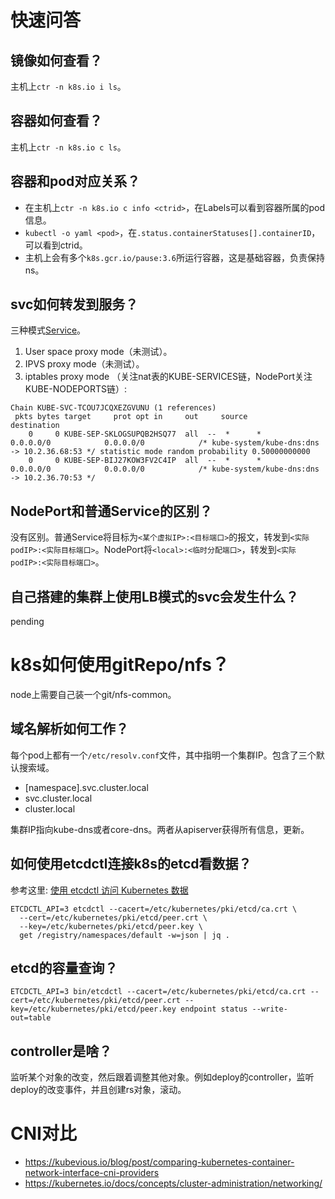 # 快速问答

## 镜像如何查看？

主机上`ctr -n k8s.io i ls`。

## 容器如何查看？

主机上`ctr -n k8s.io c ls`。

## 容器和pod对应关系？

- 在主机上`ctr -n k8s.io c info <ctrid>`，在Labels可以看到容器所属的pod信息。
- `kubectl -o yaml <pod>`，在`.status.containerStatuses[].containerID`，可以看到ctrid。
- 主机上会有多个`k8s.gcr.io/pause:3.6`所运行容器，这是基础容器，负责保持ns。

## svc如何转发到服务？

三种模式[Service](https://kubernetes.io/docs/concepts/services-networking/service/)。

1. User space proxy mode（未测试）。
2. IPVS proxy mode（未测试）。
3. iptables proxy mode （关注nat表的KUBE-SERVICES链，NodePort关注KUBE-NODEPORTS链）:

```
Chain KUBE-SVC-TCOU7JCQXEZGVUNU (1 references)
 pkts bytes target     prot opt in     out     source               destination         
    0     0 KUBE-SEP-SKLOGSUPQB2HSQ77  all  --  *      *       0.0.0.0/0            0.0.0.0/0            /* kube-system/kube-dns:dns -> 10.2.36.68:53 */ statistic mode random probability 0.50000000000
    0     0 KUBE-SEP-BIJ27KOW3FV2C4IP  all  --  *      *       0.0.0.0/0            0.0.0.0/0            /* kube-system/kube-dns:dns -> 10.2.36.70:53 */
```

## NodePort和普通Service的区别？

没有区别。普通Service将目标为`<某个虚拟IP>:<目标端口>`的报文，转发到`<实际podIP>:<实际目标端口>`。NodePort将`<local>:<临时分配端口>`，转发到`<实际podIP>:<实际目标端口>`。

## 自己搭建的集群上使用LB模式的svc会发生什么？

pending

# k8s如何使用gitRepo/nfs？

node上需要自己装一个git/nfs-common。

## 域名解析如何工作？

每个pod上都有一个`/etc/resolv.conf`文件，其中指明一个集群IP。包含了三个默认搜索域。

* [namespace].svc.cluster.local
* svc.cluster.local
* cluster.local

集群IP指向kube-dns或者core-dns。两者从apiserver获得所有信息，更新。

## 如何使用etcdctl连接k8s的etcd看数据？

参考这里: [使用 etcdctl 访问 Kubernetes 数据](https://jimmysong.io/kubernetes-handbook/guide/using-etcdctl-to-access-kubernetes-data.html)

```
ETCDCTL_API=3 etcdctl --cacert=/etc/kubernetes/pki/etcd/ca.crt \
  --cert=/etc/kubernetes/pki/etcd/peer.crt \
  --key=/etc/kubernetes/pki/etcd/peer.key \
  get /registry/namespaces/default -w=json | jq .
```

## etcd的容量查询？

```
ETCDCTL_API=3 bin/etcdctl --cacert=/etc/kubernetes/pki/etcd/ca.crt --cert=/etc/kubernetes/pki/etcd/peer.crt --key=/etc/kubernetes/pki/etcd/peer.key endpoint status --write-out=table
```

## controller是啥？

监听某个对象的改变，然后跟着调整其他对象。例如deploy的controller，监听deploy的改变事件，并且创建rs对象，滚动。

# CNI对比

* https://kubevious.io/blog/post/comparing-kubernetes-container-network-interface-cni-providers
* https://kubernetes.io/docs/concepts/cluster-administration/networking/
